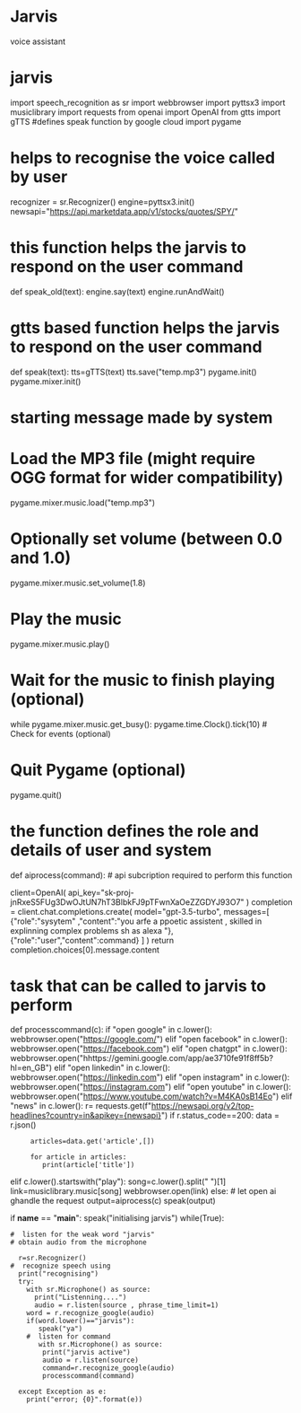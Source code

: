 # Jarvis
voice assistant


#  jarvis

import speech_recognition as sr
import webbrowser
import pyttsx3
import musiclibrary
import requests
from openai import OpenAI
from gtts import gTTS #defines speak function by google cloud
import pygame

# helps to recognise the voice called by user 
recognizer = sr.Recognizer()
engine=pyttsx3.init()
newsapi="https://api.marketdata.app/v1/stocks/quotes/SPY/"

# this function helps the jarvis to respond on the user command 
def speak_old(text):
    engine.say(text)
    engine.runAndWait()

# gtts based function helps the jarvis to respond on the user command 
def speak(text):
   tts=gTTS(text)
   tts.save("temp.mp3")
   pygame.init()
   pygame.mixer.init()


# starting message made by system
# Load the MP3 file (might require OGG format for wider compatibility)
   pygame.mixer.music.load("temp.mp3")

# Optionally set volume (between 0.0 and 1.0)
   pygame.mixer.music.set_volume(1.8)

# Play the music
   pygame.mixer.music.play()

# Wait for the music to finish playing (optional)
   while pygame.mixer.music.get_busy():
     pygame.time.Clock().tick(10) # Check for events (optional)

# Quit Pygame (optional)
   pygame.quit()
  

#  the function defines the role and details of user and system 
def aiprocess(command): # api subcription required to perform this function 
   
   client=OpenAI(
     api_key="sk-proj-jnRxeS5FUg3DwOJtUN7hT3BlbkFJ9pTFwnXaOeZZGDYJ93O7"
     )
   completion = client.chat.completions.create(
   model="gpt-3.5-turbo",
   messages=[
        {"role":"sysytem" ,"content":"you arfe a ppoetic assistent , skilled in explinning complex problems sh as alexa "},
        {"role":"user","content":command}
       ]
   )
   return completion.choices[0].message.content


#  task that can be called to jarvis to perform 
def processcommand(c):
   if "open google" in c.lower():
      webbrowser.open("https://google.com/")
   elif "open facebook" in c.lower():
      webbrowser.open("https://facebook.com")
   elif "open chatgpt" in c.lower():
      webbrowser.open("hhttps://gemini.google.com/app/ae3710fe91f8ff5b?hl=en_GB")
   elif "open linkedin" in c.lower():
      webbrowser.open("https://linkedin.com")
   elif "open instagram" in c.lower():
      webbrowser.open("https://instagram.com")
   elif "open youtube" in c.lower():
      webbrowser.open("https://www.youtube.com/watch?v=M4KA0sB14Eo")
   elif "news" in c.lower():
      r= requests.get(f"https://newsapi.org/v2/top-headlines?country=in&apikey={newsapi}")
      if r.status_code==200:
         data = r.json()

         articles=data.get('article',[])

         for article in articles:
            print(article['title'])

   elif c.lower().startswith("play"):
      song=c.lower().split(" ")[1]
      link=musiclibrary.music[song]
      webbrowser.open(link)
   else:
      # let open ai ghandle the request
      output=aiprocess(c)
      speak(output)

if __name__ == "__main__":
    speak("initialising jarvis")
    while(True):

    #  listen for the weak word "jarvis" 
    # obtain audio from the microphone

      r=sr.Recognizer()
    #  recognize speech using 
      print("recognising")
      try:
        with sr.Microphone() as source:
          print("Listenning....")
          audio = r.listen(source , phrase_time_limit=1)
        word = r.recognize_google(audio)
        if(word.lower()=="jarvis"):
           speak("ya")
        #  listen for command 
           with sr.Microphone() as source:
            print("jarvis active")
            audio = r.listen(source)
            command=r.recognize_google(audio)
            processcommand(command)

      except Exception as e:
        print("error; {0}".format(e))

    
    



